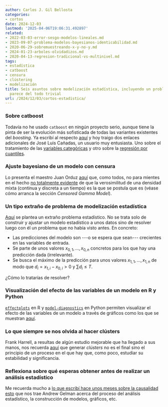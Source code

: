 ```yaml
---
author: Carlos J. Gil Bellosta
categories:
- cortos
date: 2024-12-03
lastmod: '2025-04-06T19:06:31.492897'
related:
- 2022-03-03-error-sesgo-modelos-lineales.md
- 2023-09-07-problema-modelos-bayesianos-identicabilidad.md
- 2020-06-29-sobremuestreando-x-y-no-y.md
- 2024-01-23-arboles-olvidadizos.md
- 2020-04-13-regresion-tradicional-vs-multinivel.md
tags:
- estadística
- catboost
- censura
- clústering
- modelización
title: Seis asuntos sobre modelización estadística, incluyendo un problema que no
  parece del todo trivial
url: /2024/12/03/cortos-estadistica/
---
```


### Sobre catboost

Todavía no he usado `catboost` en ningún proyecto serio, aunque tiene la pinta de ser la evolución más sofisticada de todas las variantes existentes del _boosting_. Ya escribí al respecto [aquí](/2024/01/23/oblivious-trees/) y hoy traigo dos enlaces adicionales de José Luis Cañadas, un usuario muy entusiasta. Uno sobre el tratamiento de las
[variables categóricas](https://muestrear-no-es-pecado.netlify.app/2023/06/09/categoricas_a_lo_catboost_pensamientos/index.html)
y otro sobre la
[regresión por cuantiles](https://muestrear-no-es-pecado.netlify.app/2023/04/23/quantile-catboost/index.html).

### Ajuste bayesiano de un modelo con censura

Lo presenta el maestro Juan Orduz [aquí](https://juanitorduz.github.io/censoring/) que, como todos, no para mientes en el hecho [no totalmente evidente](/2024/11/21/verosimilitud-distribuciones-compuestas/) de que la verosimilitud de una densidad mixta (continua y discreta a un tiempo) es la que se postula que es (véase cómo arranca la sección _Censored Gamma Model_).

### Un tipo extraño de problema de modelización estadística

[Aquí](https://www.lesswrong.com/posts/HsxT2cpPWYzTg9tpY/d-and-d-sci)
se plantea un extraño problema estadístico. No se trata solo de construir y ajustar un modelo estadístico a unos datos sino de resolver luego con él un problema que no había visto antes. En concreto:

- Las predicciones del modelo son ---o se espera que sean--- crecientes en las variables de entrada.
- Se parte de unos valores $x_{0,1}, \dots, x_{0,n}$ concretos para los que hay una predicción dada (irrelevante).
- Se busca el máximo de la predicción para unos valores $x_{1,1}, \dots, x_{1,n}$ de modo que $d_i = x_{1,i} - x_{0,i} > 0$ y $\sum d_i \le T$.

¿Cómo lo tratarías de resolver?

### Visualización del efecto de las variables de un modelo en R y Python

[`effectplots`](https://github.com/mayer79/effectplots) en R y
[`model-diagnostics`](https://github.com/lorentzenchr/model-diagnostics) en Python
permiten visualizar el efecto de las variables de un modelo a través de gráficos como los que se muestran
[aquí](https://lorentzen.ch/index.php/2024/11/23/effect-plots-in-python-and-r/).

### Lo que siempre se nos olvida al hacer clústers

Frank Harrell, a resultas de algún estudio mejorable que ha llegado a sus manos, nos recuerda
[aquí](https://www.fharrell.com/post/cluster/)
 que generar _clústers_ no es el final sino el principio de un proceso en el que hay que, como poco, estudiar su estabilidad y significancia.

### Reflexiona sobre qué esperas obtener antes de realizar un análisis estadístico

Me recuerda mucho a
[lo que escribí hace unos meses sobre la causalidad](/2024/09/10/causalidad/)
[esto](https://statmodeling.stat.columbia.edu/2024/11/13/make-a-hypothesis-about-what-you-expect-to-see-every-step-of-the-way-a-manifesto/)
que nos trae Andrew Gelman acerca del proceso del análisis estadístico, la construcción de modelos, gráficos, etc.
